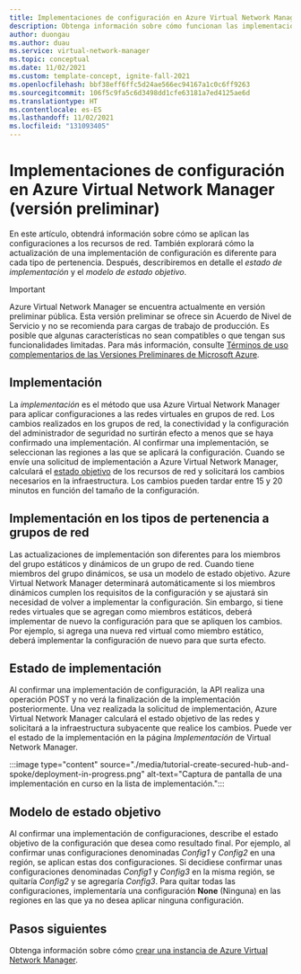 ```yaml
---
title: Implementaciones de configuración en Azure Virtual Network Manager (versión preliminar)
description: Obtenga información sobre cómo funcionan las implementaciones de configuración en Azure Virtual Network Manager.
author: duongau
ms.author: duau
ms.service: virtual-network-manager
ms.topic: conceptual
ms.date: 11/02/2021
ms.custom: template-concept, ignite-fall-2021
ms.openlocfilehash: bbf38eff6ffc5d24ae566ec94167a1c0c6ff9263
ms.sourcegitcommit: 106f5c9fa5c6d3498dd1cfe63181a7ed4125ae6d
ms.translationtype: HT
ms.contentlocale: es-ES
ms.lasthandoff: 11/02/2021
ms.locfileid: "131093405"
---
```

# <a name="configuration-deployments-in-azure-virtual-network-manager-preview"></a>Implementaciones de configuración en Azure Virtual Network Manager (versión preliminar)

En este artículo, obtendrá información sobre cómo se aplican las configuraciones a los recursos de red. También explorará cómo la actualización de una implementación de configuración es diferente para cada tipo de pertenencia. Después, describiremos en detalle el *estado de implementación* y el *modelo de estado objetivo*.

> [!IMPORTANT]
> Azure Virtual Network Manager se encuentra actualmente en versión preliminar pública.
> Esta versión preliminar se ofrece sin Acuerdo de Nivel de Servicio y no se recomienda para cargas de trabajo de producción. Es posible que algunas características no sean compatibles o que tengan sus funcionalidades limitadas.
> Para más información, consulte [Términos de uso complementarios de las Versiones Preliminares de Microsoft Azure](https://azure.microsoft.com/support/legal/preview-supplemental-terms/).

## <a name="deployment"></a>Implementación

La *implementación* es el método que usa Azure Virtual Network Manager para aplicar configuraciones a las redes virtuales en grupos de red. Los cambios realizados en los grupos de red, la conectividad y la configuración del administrador de seguridad no surtirán efecto a menos que se haya confirmado una implementación. Al confirmar una implementación, se seleccionan las regiones a las que se aplicará la configuración. Cuando se envíe una solicitud de implementación a Azure Virtual Network Manager, calculará el [estado objetivo](#goalstate) de los recursos de red y solicitará los cambios necesarios en la infraestructura. Los cambios pueden tardar entre 15 y 20 minutos en función del tamaño de la configuración.

## <a name="deployment-against-network-group-membership-types"></a><a name="deployment"></a>Implementación en los tipos de pertenencia a grupos de red

Las actualizaciones de implementación son diferentes para los miembros del grupo estáticos y dinámicos de un grupo de red. Cuando tiene miembros del grupo dinámicos, se usa un modelo de estado objetivo. Azure Virtual Network Manager determinará automáticamente si los miembros dinámicos cumplen los requisitos de la configuración y se ajustará sin necesidad de volver a implementar la configuración. Sin embargo, si tiene redes virtuales que se agregan como miembros estáticos, deberá implementar de nuevo la configuración para que se apliquen los cambios. Por ejemplo, si agrega una nueva red virtual como miembro estático, deberá implementar la configuración de nuevo para que surta efecto.

## <a name="deployment-status"></a>Estado de implementación

Al confirmar una implementación de configuración, la API realiza una operación POST y no verá la finalización de la implementación posteriormente. Una vez realizada la solicitud de implementación, Azure Virtual Network Manager calculará el estado objetivo de las redes y solicitará a la infraestructura subyacente que realice los cambios. Puede ver el estado de la implementación en la página  *Implementación* de Virtual Network Manager.

:::image type="content" source="./media/tutorial-create-secured-hub-and-spoke/deployment-in-progress.png" alt-text="Captura de pantalla de una implementación en curso en la lista de implementación.":::

## <a name="goal-state-model"></a><a name = "goalstate"></a> Modelo de estado objetivo

Al confirmar una implementación de configuraciones, describe el estado objetivo de la configuración que desea como resultado final. Por ejemplo, al confirmar unas configuraciones denominadas *Config1* y *Config2* en una región, se aplican estas dos configuraciones. Si decidiese confirmar unas configuraciones denominadas *Config1* y *Config3* en la misma región, se quitaría *Config2* y se agregaría *Config3*. Para quitar todas las configuraciones, implementaría una configuración **None** (Ninguna) en las regiones en las que ya no desea aplicar ninguna configuración.

## <a name="next-steps"></a>Pasos siguientes

Obtenga información sobre cómo [crear una instancia de Azure Virtual Network Manager](create-virtual-network-manager-portal.md).
